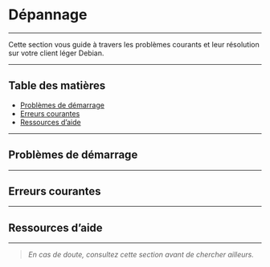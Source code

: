 # Dépannage

---

Cette section vous guide à travers les problèmes courants et leur résolution sur votre client léger Debian.

---

## Table des matières

- [Problèmes de démarrage](#problèmes-de-démarrage)  
- [Erreurs courantes](#erreurs-courantes)  
- [Ressources d’aide](#ressources-daide)  

---

## Problèmes de démarrage

<!-- Contenu à venir -->

---

## Erreurs courantes

<!-- Contenu à venir -->

---

## Ressources d’aide

<!-- Contenu à venir -->

---

> *En cas de doute, consultez cette section avant de chercher ailleurs.*
